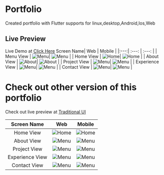 # Portfolio

Created portfolio with Flutter supports for linux,desktop,Android,Ios,Web

## Live Preview

Live Demo at [Click Here](https://shashiben.me/#/)
Screen Name| Web | Mobile |
|:---:| :---: | :---: |
| Menu View | ![Menu](https://raw.githubusercontent.com/shashiben/portfolio/master/screenshots/web/menu_web.png)| ![Menu](https://raw.githubusercontent.com/shashiben/portfolio/master/screenshots/mobile/menu_mobile.png) |
| Home View | ![Home](https://raw.githubusercontent.com/shashiben/portfolio/master/screenshots/web/home_web.png)| ![Home](https://raw.githubusercontent.com/shashiben/portfolio/master/screenshots/mobile/home_mobile.png) |
| About View | ![About](https://raw.githubusercontent.com/shashiben/portfolio/master/screenshots/web/about_web.png)| ![About](https://raw.githubusercontent.com/shashiben/portfolio/master/screenshots/mobile/about_mobile.png) |
| Project View | ![Menu](https://raw.githubusercontent.com/shashiben/portfolio/master/screenshots/web/project_web.png)| ![Menu](https://raw.githubusercontent.com/shashiben/portfolio/master/screenshots/mobile/menu_mobile.png) |
| Experience View | ![Menu](https://raw.githubusercontent.com/shashiben/portfolio/master/screenshots/web/experience_web.png)| ![Menu](https://raw.githubusercontent.com/shashiben/portfolio/master/screenshots/mobile/experience_mobile.png) |
| Contact View | ![Menu](https://raw.githubusercontent.com/shashiben/portfolio/master/screenshots/web/contact_web.png)| ![Menu](https://raw.githubusercontent.com/shashiben/portfolio/master/screenshots/mobile/contact_mobile.png) |

# Check out other version of this portfolio

Check out live preview at [Traditional UI](https://shashiben.netlify.app/#/)

|   Screen Name   |                                                     Web                                                      |                                                     Mobile                                                      |
| :-------------: | :----------------------------------------------------------------------------------------------------------: | :-------------------------------------------------------------------------------------------------------------: |
|    Home View    |    ![Home](https://raw.githubusercontent.com/shashiben/portfolio/traditional_ui/screenshots/web/home.png)    |    ![Home](https://raw.githubusercontent.com/shashiben/portfolio/traditional_ui/screenshots/mobile/home.png)    |
|   About View    |   ![Menu](https://raw.githubusercontent.com/shashiben/portfolio/traditional_ui/screenshots/web/about.png)    |   ![Menu](https://raw.githubusercontent.com/shashiben/portfolio/traditional_ui/screenshots/mobile/about.png)    |
|  Project View   |  ![Menu](https://raw.githubusercontent.com/shashiben/portfolio/traditional_ui/screenshots/web/projects.png)  |  ![Menu](https://raw.githubusercontent.com/shashiben/portfolio/traditional_ui/screenshots/mobile/project.png)   |
| Experience View | ![Menu](https://raw.githubusercontent.com/shashiben/portfolio/traditional_ui/screenshots/web/experience.png) | ![Menu](https://raw.githubusercontent.com/shashiben/portfolio/traditional_ui/screenshots/mobile/experience.png) |
|  Contact View   |  ![Menu](https://raw.githubusercontent.com/shashiben/portfolio/traditional_ui/screenshots/web/contact.png)   |  ![Menu](https://raw.githubusercontent.com/shashiben/portfolio/traditional_ui/screenshots/mobile/contact.png)   |

